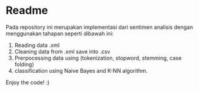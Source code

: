 # Readme
Pada repository ini merupakan implementasi dari sentimen analisis dengan menggunakan tahapan seperti dibawah ini:
  1. Reading data .xml
  2. Cleaning data from .xml save into .csv
  3. Prerpocessing data using (tokenization, stopword, stemming, case folding)
  4. classification using Naive Bayes and K-NN algorithm.

Enjoy the code! :)
